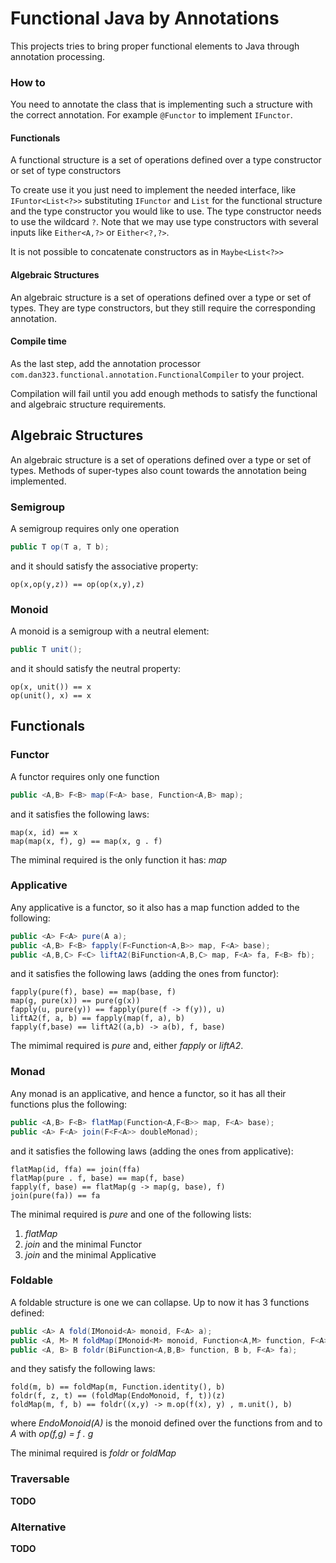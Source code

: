 # Functional Java by Annotations

This projects tries to bring proper functional elements to Java
through annotation processing.

### How to

You need to annotate the class that is implementing such a
structure with the correct annotation. For example ``@Functor`` to implement ``IFunctor``.

#### Functionals

A functional structure is a set of operations defined over a type constructor or set of type constructors

To create use it you just need to implement the needed interface, like ``IFuntor<List<?>>``
substituting ``IFunctor`` and ``List`` for the functional structure 
and the type constructor you would like to use. The type constructor needs to use
the wildcard ``?``. Note that we may use type constructors with several inputs like
``Either<A,?>`` or ``Either<?,?>``.

It is not possible to concatenate constructors as in ``Maybe<List<?>>``

#### Algebraic Structures

An algebraic structure is a set of operations defined over a type or set of types. They
are type constructors, but they still require the corresponding annotation.

#### Compile time

As the last step, add the annotation processor ``com.dan323.functional.annotation.FunctionalCompiler``
to your project.

Compilation will fail until you add enough methods to satisfy the functional and algebraic
structure requirements.

## Algebraic Structures

An algebraic structure is a set of operations defined over a type or set of types.
Methods of super-types also count towards the annotation being implemented.

### Semigroup

A semigroup requires only one operation
````java
public T op(T a, T b);
````
and it should satisfy the associative property:
````
op(x,op(y,z)) == op(op(x,y),z)
````

### Monoid

A monoid is a semigroup with a neutral element:

````java
public T unit();
````
and it should satisfy the neutral property:
````
op(x, unit()) == x
op(unit(), x) == x
````

## Functionals


### Functor

A functor requires only one function
```java
public <A,B> F<B> map(F<A> base, Function<A,B> map);
```
and it satisfies the following laws:
```
map(x, id) == x
map(map(x, f), g) == map(x, g . f)
```

The miminal required is the only function it has: *map*

### Applicative

Any applicative is a functor, so it also has a map function added to the following:
````java
public <A> F<A> pure(A a);
public <A,B> F<B> fapply(F<Function<A,B>> map, F<A> base);
public <A,B,C> F<C> liftA2(BiFunction<A,B,C> map, F<A> fa, F<B> fb);
````
and it satisfies the following laws (adding the ones from functor):
````
fapply(pure(f), base) == map(base, f)
map(g, pure(x)) == pure(g(x))
fapply(u, pure(y)) == fapply(pure(f -> f(y)), u)
liftA2(f, a, b) == fapply(map(f, a), b)
fapply(f,base) == liftA2((a,b) -> a(b), f, base)
````

The mimimal required is *pure* and, either *fapply* or *liftA2*.

### Monad

Any monad is an applicative, and hence a functor, so it has all their functions plus the following:
````java
public <A,B> F<B> flatMap(Function<A,F<B>> map, F<A> base);
public <A> F<A> join(F<F<A>> doubleMonad);
````
and it satisfies the following laws (adding the ones from applicative):
````
flatMap(id, ffa) == join(ffa)
flatMap(pure . f, base) == map(f, base)
fapply(f, base) == flatMap(g -> map(g, base), f)
join(pure(fa)) == fa
````

The minimal required is *pure* and one of the following lists:
1. *flatMap*
2. *join* and the minimal Functor
3. *join* and the minimal Applicative

### Foldable

A foldable structure is one we can collapse. Up to now it has 3 functions defined:

````java
public <A> A fold(IMonoid<A> monoid, F<A> a);
public <A, M> M foldMap(IMonoid<M> monoid, Function<A,M> function, F<A> base);
public <A, B> B foldr(BiFunction<A,B,B> function, B b, F<A> fa);
````

and they satisfy the following laws:
````
fold(m, b) == foldMap(m, Function.identity(), b)
foldr(f, z, t) == (foldMap(EndoMonoid, f, t))(z)
foldMap(m, f, b) == foldr((x,y) -> m.op(f(x), y) , m.unit(), b)
````

where *EndoMonoid(A)* is the monoid defined over the functions from and to *A* with *op(f,g) = f . g*

The minimal required is *foldr* or *foldMap*

### Traversable

**TODO**

### Alternative

**TODO**
